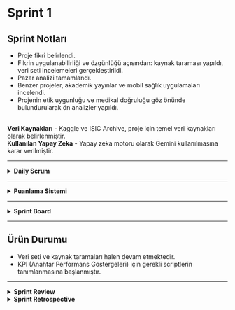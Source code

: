 # Sprint 1

## Sprint Notları
  
  - Proje fikri belirlendi. 
  - Fikrin uygulanabilirliği ve özgünlüğü açısından: kaynak taraması yapıldı, veri seti incelemeleri gerçekleştirildi.
  - Pazar analizi tamamlandı.
  - Benzer projeler, akademik yayınlar ve mobil sağlık uygulamaları incelendi.
  - Projenin etik uygunluğu ve medikal doğruluğu göz önünde bulundurularak ön analizler yapıldı.
<br/>
<strong> Veri Kaynakları</strong>  
- Kaggle ve ISIC Archive, proje için temel veri kaynakları olarak belirlenmiştir.
<br/>
<strong> Kullanılan Yapay Zeka</strong>  
- Yapay zeka motoru olarak Gemini kullanılmasına karar verilmiştir.

---
<details>
<summary><strong> Daily Scrum</strong></summary>
Daily scrum toplantıları, ekibin uygunluğuna göre WhatsApp ve Google Meet uygulamaları üzerinden yapıldı.

<img src="screenshots/Toplantı.jpg" width="500"/>  
<img src="screenshots/Toplantı2.png" width="500"/>  
<img src="screenshots/Notlar.png" width="500"/>

</details>

---

<details>
<summary><strong>Puanlama Sistemi</strong></summary>

### Sprint Puanlama ve Tamamlama Mantığı

Toplam hedef puan: **1000 puan**  
Puanlar, her sprintte yapılacak işlerin:

- Kapsamı  
- Teknik zorluk derecesi  
- Proje üzerindeki etkisi gibi faktörler göz önünde bulundurularak dağıtılmıştır.


🔹 **Sprint 1 – 250 Puan**  
- Proje fikri belirlendi  
- Kaynak ve veri seti araştırması yapıldı  
- Uygulanabilirlik ve özgünlük analizleri tamamlandı  
- Gerekli araçlar ve kaynaklar belirlendi

Hedef başarıyla tamamlandı.

---

🔹 **Sprint 2 – 350 Puan**  
- Yapay zeka modeli geliştirilecek  
- Veri seti işlenecek  
- Sınıflandırma ve analiz fonksiyonları yazılacak  
- API mimarisi kurulacak ve test edilecek

 Odak: Teknik geliştirme ve yapay zeka entegrasyonu

---

🔹 **Sprint 3 – 400 Puan**  
- Kullanıcı arayüzü geliştirilecek  
- Arayüz–model–API entegrasyonu yapılacak  
- Sistem genel testleri gerçekleştirilecek  
- Minimum çalışır ürün (MVP) sunulacak

Odak: Entegrasyon ve final ürünün ortaya çıkarılması

</details>

---

<details>
<summary><strong>Sprint Board</strong></summary>

- Sprint board yönetimi için **Trello** kullanımı tercih edildi.  
- Trello panosu oluşturuldu ve ekip üyeleri eklendi.  
<br/>
<img src="screenshots/trello.png" width="600"/>
</details>

---
## Ürün Durumu

- Veri seti ve kaynak taramaları halen devam etmektedir.  
- KPI (Anahtar Performans Göstergeleri) için gerekli scriptlerin tanımlanmasına başlanmıştır.
---
<details>
<summary><strong>Sprint Review</strong></summary>
  
Ekiple bir toplantı gerçekleştirildi. Proje fikri beğenildi ve nasıl geliştirileceği üzerine fikir alışverişinde bulunuldu.
Sprint süresince uygulamanın içeriği detaylandırıldı, eksikler belirlendi ve notlar alındı.

**Sprint Review Katılımcıları:** Hatice Aksu, Sudem Zırhlı, Miray Aykın

</details>

<details>
<summary><strong> Sprint Retrospective</strong></summary>

- Görev paylaşımı iyiydi, ancak süre planlaması yetersiz kaldı. Bu nedenle ikinci sprint için daha ayrıntılı ve gerçekçi bir zaman planlaması yapılmasına karar verildi.  
- Trello ve Gemini araçları etkili bir şekilde kullanıldı.  
- Kaggle ve ISIC veri kaynaklarının ikinci sprintte daha aktif ve derinlemesine kullanılmasına yönelik planlamalar yapıldı.

</details>


